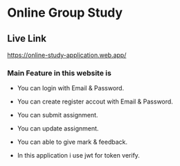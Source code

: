 # Online Group Study

## Live Link
https://online-study-application.web.app/


### Main Feature in this website is

- You can login with Email & Password.

- You can create register accout with Email & Password.

- You can submit assignment.

- You can update assignment.

- You can able to give mark & feedback.

- In this application i use jwt for token verify.